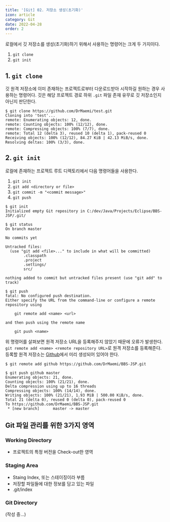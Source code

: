 ```yaml
---
title: '[Git] 02. 저장소 생성(초기화)'
icon: article
category: Git
date: 2022-04-28
order: 2
---
```


로컬에서 깃 저장소를 생성(초기화)하기 위해서 사용하는 명령어는 크게 두 가지이다.
1. `git clone`
2. `git init`

## 1. `git clone`
깃 원격 저장소에 이미 존재하는 프로젝트로부터 다운로드받아 시작하길 원하는 경우 사용하는 명령어다. 깃은 해당 프로젝트 경로 하위 `.git` 파일 존재 유무로 깃 저장소인지 아닌지 판단한다.

```sh:no-line-numbers
$ git clone https://github.com/DrMaemi/test.git
Cloning into 'test'...
remote: Enumerating objects: 12, done.
remote: Counting objects: 100% (12/12), done.
remote: Compressing objects: 100% (7/7), done.
remote: Total 12 (delta 3), reused 10 (delta 1), pack-reused 0
Receiving objects: 100% (12/12), 84.27 KiB | 42.13 MiB/s, done.
Resolving deltas: 100% (3/3), done.
```

## 2. `git init`
로컬에 존재하는 프로젝트 루트 디렉토리에서 다음 명령어들을 사용한다.

1. `git init`
2. `git add <directory or file>`
3. `git commit -m "<commit message>"`
4. `git push`

```sh:no-line-numbers
$ git init
Initialized empty Git repository in C:/dev/Java/Projects/Eclipse/BBS-JSP/.git/

$ git status
On branch master

No commits yet

Untracked files:
  (use "git add <file>..." to include in what will be committed)
        .classpath
        .project
        .settings/
        src/

nothing added to commit but untracked files present (use "git add" to track)

$ git push
fatal: No configured push destination.
Either specify the URL from the command-line or configure a remote repository using

    git remote add <name> <url>

and then push using the remote name

    git push <name>
```

위 명령어를 살펴보면 원격 저장소 URL을 등록해주지 않았기 때문에 오류가 발생한다. `git remote add <name> <remote repository URL>`로 원격 저장소를 등록해준다. 등록할 원격 저장소는 [Github](https://github.com/)에서 미리 생성되어 있어야 한다.

```sh:no-line-numbers
$ git remote add github https://github.com/DrMaemi/BBS-JSP.git

$ git push github master
Enumerating objects: 21, done.
Counting objects: 100% (21/21), done.
Delta compression using up to 16 threads
Compressing objects: 100% (14/14), done.
Writing objects: 100% (21/21), 1.93 MiB | 500.00 KiB/s, done.
Total 21 (delta 0), reused 0 (delta 0), pack-reused 0
To https://github.com/DrMaemi/BBS-JSP.git
 * [new branch]      master -> master
```

## Git 파일 관리를 위한 3가지 영역
### Working Directory
- 프로젝트의 특정 버전을 Check-out한 영역

### Staging Area
- Staing Index, 또는 스테이징이라 부름
- 저장할 파일들에 대한 정보를 담고 있는 파일
- .git/index

### Git Directory
(작성 중...)

